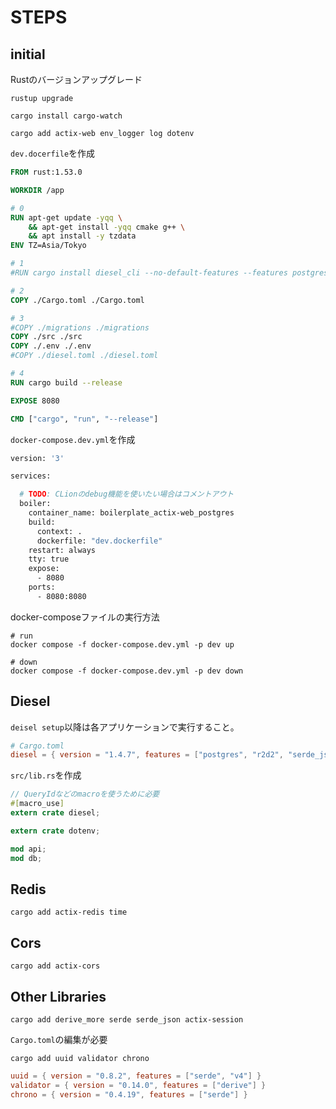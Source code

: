 # STEPS

## initial

Rustのバージョンアップグレード

```shell
rustup upgrade
```

```shell
cargo install cargo-watch
```

```shell
cargo add actix-web env_logger log dotenv
```

`dev.docerfile`を作成

```dockerfile
FROM rust:1.53.0

WORKDIR /app

# 0
RUN apt-get update -yqq \
    && apt-get install -yqq cmake g++ \
    && apt install -y tzdata
ENV TZ=Asia/Tokyo

# 1
#RUN cargo install diesel_cli --no-default-features --features postgres

# 2
COPY ./Cargo.toml ./Cargo.toml

# 3
#COPY ./migrations ./migrations
COPY ./src ./src
COPY ./.env ./.env
#COPY ./diesel.toml ./diesel.toml

# 4
RUN cargo build --release

EXPOSE 8080

CMD ["cargo", "run", "--release"]
```

`docker-compose.dev.yml`を作成

```dockerfile
version: '3'

services:

  # TODO: CLionのdebug機能を使いたい場合はコメントアウト
  boiler:
    container_name: boilerplate_actix-web_postgres
    build:
      context: .
      dockerfile: "dev.dockerfile"
    restart: always
    tty: true
    expose:
      - 8080
    ports:
      - 8080:8080
```

docker-composeファイルの実行方法
```shell
# run
docker compose -f docker-compose.dev.yml -p dev up  

# down
docker compose -f docker-compose.dev.yml -p dev down  
```

## Diesel

`deisel setup`以降は各アプリケーションで実行すること。

```toml
# Cargo.toml
diesel = { version = "1.4.7", features = ["postgres", "r2d2", "serde_json", "chrono", "uuidv07"] }
```

`src/lib.rs`を作成

```rust
// QueryIdなどのmacroを使うために必要
#[macro_use]
extern crate diesel;

extern crate dotenv;

mod api;
mod db;
```


## Redis

```shell
cargo add actix-redis time
```

## Cors

```shell
cargo add actix-cors
```

## Other Libraries

```shell
cargo add derive_more serde serde_json actix-session
```

`Cargo.toml`の編集が必要

```shell
cargo add uuid validator chrono
```

```toml
uuid = { version = "0.8.2", features = ["serde", "v4"] }
validator = { version = "0.14.0", features = ["derive"] }
chrono = { version = "0.4.19", features = ["serde"] }
```

